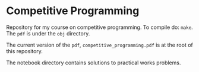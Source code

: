# Competitive Programming
Repository for my course on competitive programming.
To compile do: `make`. The `pdf` is under the `obj` directory.

The current version of the `pdf`, `competitive_programming.pdf` is at the root of this repository.

The notebook directory contains solutions to practical works problems.

